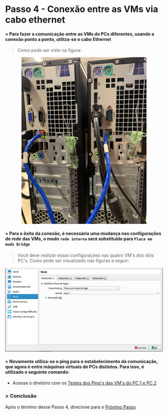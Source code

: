 # Passo 4 - Conexão entre as VMs via cabo ethernet

####  > Para fazer a comunicação entre as VMs de PCs diferentes, usando a conexão ponto a ponto, utiliza-se o cabo Ethernet 
> Como pode ser visto na figura:
<p align = "center">
<img src="/Projeto/Figuras/PC1/Passo4/cabo-pc.jpeg" title="Topologia de Física" width="400" />
</p>

#### > Para o êxito da conexão, é necessária uma mudança nas configurações de rede das VMs, o modo ``rede interna`` será substituído para ``Placa em modo Bridge`` 

> Você deve realizar essas configurações nas quatro VM's dos dois PC's. Como pode ser visualizado nas figuras a seguir:

<p align = "center">
<img src="/Projeto/Figuras/PC1/Passo4/modobridge.png" title="VM1-PC1-Conexão entre as VMs Via Cabo Ethernet" width="950" />
</p>

#### > Novamente utiliza-se o ping para o estabelecimento da comunicação, que agora é entre máquinas virtuais de PCs distintos. Para isso, é utilizado o seguinte comando:

- Acesse o diretório com os [Testes dos Ping's das VM's do PC 1 e PC 2](https://github.com/Josival/Grupo-6_PRIR-SRED/blob/main/TestesDaRede/Testes:PC1-PC2/Pings.md)

### > Conclusão
Após o término desse Passo 4, direcione para o [Próximo Passo](https://github.com/Josival/TrabalhoRedes/blob/main/Projeto/PC's/PC1-PC2/Passo5.md)
